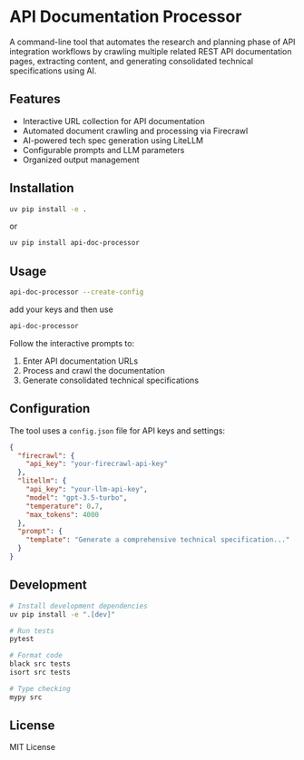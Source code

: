 # API Documentation Processor

A command-line tool that automates the research and planning phase of API integration workflows by crawling multiple related REST API documentation pages, extracting content, and generating consolidated technical specifications using AI.

## Features

- Interactive URL collection for API documentation
- Automated document crawling and processing via Firecrawl
- AI-powered tech spec generation using LiteLLM
- Configurable prompts and LLM parameters
- Organized output management

## Installation
```bash
uv pip install -e .
```

or
```bash
uv pip install api-doc-processor
```

## Usage
```bash 
api-doc-processor --create-config
```
add your keys and then use 

```bash
api-doc-processor
```

Follow the interactive prompts to:
1. Enter API documentation URLs
2. Process and crawl the documentation
3. Generate consolidated technical specifications

## Configuration

The tool uses a `config.json` file for API keys and settings:

```json
{
  "firecrawl": {
    "api_key": "your-firecrawl-api-key"
  },
  "litellm": {
    "api_key": "your-llm-api-key",
    "model": "gpt-3.5-turbo",
    "temperature": 0.7,
    "max_tokens": 4000
  },
  "prompt": {
    "template": "Generate a comprehensive technical specification..."
  }
}
```

## Development

```bash
# Install development dependencies
uv pip install -e ".[dev]"

# Run tests
pytest

# Format code
black src tests
isort src tests

# Type checking
mypy src
```

## License

MIT License

